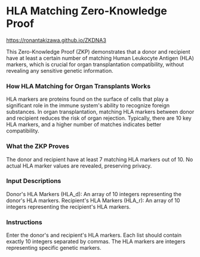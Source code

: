 # HLA Matching Zero-Knowledge Proof

https://ronantakizawa.github.io/ZKDNA3

This Zero-Knowledge Proof (ZKP) demonstrates that a donor and recipient have at least a certain number of matching Human Leukocyte Antigen (HLA) markers, which is crucial for organ transplantation compatibility, without revealing any sensitive genetic information.

### How HLA Matching for Organ Transplants Works

HLA markers are proteins found on the surface of cells that play a significant role in the immune system's ability to recognize foreign substances. In organ transplantation, matching HLA markers between donor and recipient reduces the risk of organ rejection. Typically, there are 10 key HLA markers, and a higher number of matches indicates better compatibility.

### What the ZKP Proves

The donor and recipient have at least 7 matching HLA markers out of 10.
No actual HLA marker values are revealed, preserving privacy.

### Input Descriptions
Donor's HLA Markers (HLA_d): An array of 10 integers representing the donor's HLA markers.
Recipient's HLA Markers (HLA_r): An array of 10 integers representing the recipient's HLA markers.

### Instructions
Enter the donor's and recipient's HLA markers. Each list should contain exactly 10 integers separated by commas. The HLA markers are integers representing specific genetic markers.
